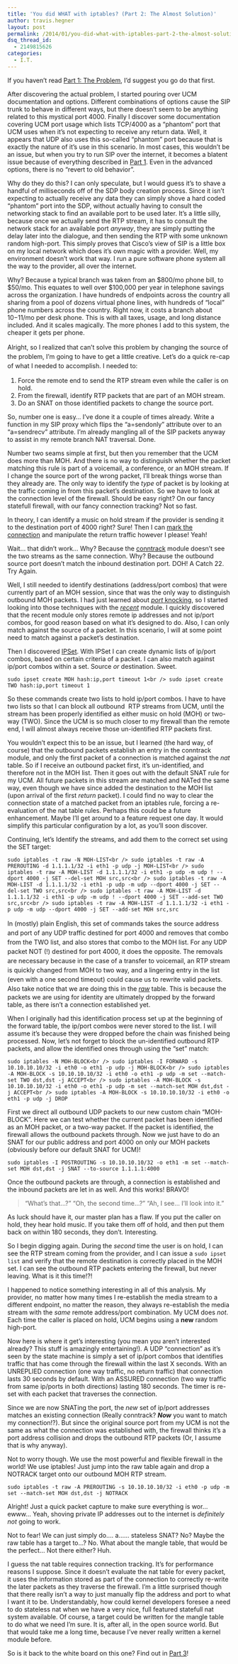 ```yaml
---
title: 'You did WHAT with iptables? (Part 2: The Almost Solution)'
author: travis.hegner
layout: post
permalink: /2014/01/you-did-what-with-iptables-part-2-the-almost-solution/
dsq_thread_id:
  - 2149815626
categories:
  - I.T.
---
```

If you haven&#8217;t read [Part 1: The Problem][1], I&#8217;d suggest you go do that first.

After discovering the actual problem, I started pouring over UCM documentation and options. Different combinations of options cause the SIP trunk to behave in different ways, but there doesn&#8217;t seem to be anything related to this mystical port 4000. Finally I discover some documentation covering UCM port usage which lists TCP/4000 as a &#8220;phantom&#8221; port that UCM uses when it&#8217;s not expecting to receive any return data. Well, it appears that UDP also uses this so-called &#8220;phantom&#8221; port because that is exactly the nature of it&#8217;s use in this scenario. In most cases, this wouldn&#8217;t be an issue, but when you try to run SIP over the internet, it becomes a blatent issue because of everything described in [Part 1][1]. Even in the advanced options, there is no &#8220;revert to old behavior&#8221;.

Why do they do this? I can only speculate, but I would guess it&#8217;s to shave a handful of milliseconds off of the SDP body creation process. Since it isn&#8217;t expecting to actually receive any data they can simply shove a hard coded &#8220;phantom&#8221; port into the SDP, without actually having to consult the networking stack to find an available port to be used later. It&#8217;s a little silly, because once we actually send the RTP stream, it has to consult the network stack for an available port *anyway*, they are simply putting the delay later into the dialogue, and then sending the RTP with some unknown random high-port. This simply proves that Cisco&#8217;s view of SIP is a little box on my local network which does it&#8217;s own magic with a provider. Well, my environment doesn&#8217;t work that way. I run a pure software phone system all the way to the provider, all over the internet.

Why? Because a typical branch was taken from an $800/mo phone bill, to $50/mo. This equates to well over $100,000 per year in telephone savings across the organization. I have hundreds of endpoints across the country all sharing from a pool of dozens virtual phone lines, with hundreds of &#8220;local&#8221; phone numbers across the country. Right now, it costs a branch about $10-$11/mo per desk phone. This is with all taxes, usage, and long distance included. And it scales magically. The more phones I add to this system, the cheaper it gets per phone.

<span style="line-height: 1.5em;">Alright, so I realized that can&#8217;t solve this problem by changing the source of the problem, I&#8217;m going to have to get a little creative. Let&#8217;s do a quick re-cap of what I needed to accomplish. I needed to:</span>

  1. Force the remote end to send the RTP stream even while the caller is on hold.
  2. From the firewall, identify RTP packets that are part of an MOH stream.
  3. Do an SNAT on those identified packets to change the source port.

So, number one is easy&#8230; I&#8217;ve done it a couple of times already. Write a function in my SIP proxy which flips the &#8220;a=sendonly&#8221; attribute over to an &#8220;a=sendrecv&#8221; attribute. I&#8217;m already mangling all of the SIP packets anyway to assist in my remote branch NAT traversal. Done.

Number two seams simple at first, but then you remember that the UCM does more than MOH. And there is no way to distinguish whether the packet matching this rule is part of a voicemail, a conference, or an MOH stream. If I change the source port of the wrong packet, I&#8217;ll break things worse than they already are. The only way to identify the *type* of packet is by looking at the traffic coming in from this packet&#8217;s destination. So we have to look at the connection level of the firewall. Should be easy right? On our fancy statefull firewall, with our fancy connection tracking? Not so fast.

In theory, I can identify a music on hold stream if the provider is sending it to the destination port of 4000 right? Sure! Then I can [mark the connection][2] and manipulate the return traffic however I please! Yeah!

Wait&#8230; that didn&#8217;t work&#8230; Why? Because the [conntrack][3] module doesn&#8217;t see the two streams as the same connection. Why? Because the outbound source port doesn&#8217;t match the inbound destination port. DOH! A Catch 22. Try Again.

Well, I still needed to identify destinations (address/port combos) that were currently part of an MOH session, since that was the only way to distinguish outbound MOH packets. I had just learned about *[port][4]*[ knocking][5], so I started looking into those techniques with the *[recent][6]* module. I quickly discovered that the recent module only stores remote ip addresses and not ip/port combos, for good reason based on what it&#8217;s designed to do. Also, I can only match against the source of a packet. In this scenario, I will at some point need to match against a packet&#8217;s destination.

Then I discovered [IPSet][7]. With IPSet I can create dynamic lists of ip/port combos, based on certain criteria of a packet. I can also match against ip/port combos within a set. Source *or* destination. Sweet.

`sudo ipset create MOH hash:ip,port timeout 1<br />
sudo ipset create TWO hash:ip,port timeout 1`

So these commands create two lists to hold ip/port combos. I have to have two lists so that I can block all outbound  RTP streams from UCM, until the stream has been properly identified as either music on hold (MOH) or two-way (TWO). Since the UCM is so much closer to my firewall than the remote end, I will almost always receive those un-identified RTP packets first.

You wouldn&#8217;t expect this to be an issue, but I learned (the hard way, of course) that the outbound packets establish an entry in the conntrack module, and only the first packet of a connection is matched against the *nat* table. So if I receive an outbound packet first, it&#8217;s un-identified, and therefore not in the MOH list. Then it goes out with the default SNAT rule for my UCM. All future packets in this stream are matched and NATed the same way, even though we have since added the destination to the MOH list (upon arrival of the first *return* packet). I could find no way to clear the connection state of a matched packet from an iptables rule, forcing a re-evaluation of the nat table rules. Perhaps this could be a future enhancement. Maybe I&#8217;ll get around to a feature request one day. It would simplify this particular configuration by a lot, as you&#8217;ll soon discover.

Continuing, let&#8217;s Identify the streams, and add them to the correct set using the SET target:

`sudo iptables -t raw -N MOH-LIST<br />
sudo iptables -t raw -A PREROUTING -d 1.1.1.1/32 -i eth1 -p udp -j MOH-LIST<br />
sudo iptables -t raw -A MOH-LIST -d 1.1.1.1/32 -i eth1 -p udp -m udp ! --dport 4000 -j SET --del-set MOH src,src<br />
sudo iptables -t raw -A MOH-LIST -d 1.1.1.1/32 -i eth1 -p udp -m udp --dport 4000 -j SET --del-set TWO src,src<br />
sudo iptables -t raw -A MOH-LIST -d 1.1.1.1/32 -i eth1 -p udp -m udp ! --dport 4000 -j SET --add-set TWO src,src<br />
sudo iptables -t raw -A MOH-LIST -d 1.1.1.1/32 -i eth1 -p udp -m udp --dport 4000 -j SET --add-set MOH src,src`

<span style="line-height: 1.5em;">In (mostly) plain English, this set of commands takes the source address and port of any UDP traffic destined for port 4000 and removes that combo from the TWO list, and also stores that combo to the MOH list. For any UDP packet NOT (!) destined for port 4000, it does the opposite. The removals are necessary because in the case of a transfer to voicemail, an RTP stream is quickly changed from MOH to two way, and a lingering entry in the list (even with a one second timeout) could cause us to rewrite valid packets. Also take notice that we are doing this in the </span>*[raw][8]* table. This is because the packets we are using for identity are ultimately dropped by the forward table, as there isn&#8217;t a connection established yet.

When I originally had this identification process set up at the beginning of the forward table, the ip/port combos were never stored to the list. I will assume it&#8217;s because they were dropped before the chain was finished being processed. Now, let&#8217;s not forget to block the un-identified outbound RTP packets, and allow the identified ones through using the &#8220;set&#8221; match:

`sudo iptables -N MOH-BLOCK<br />
sudo iptables -I FORWARD -s 10.10.10.10/32 -i eth0 -o eth1 -p udp -j MOH-BLOCK<br />
sudo iptables -A MOH-BLOCK -s 10.10.10.10/32 -i eth0 -o eth1 -p udp -m set --match-set TWO dst,dst -j ACCEPT<br />
sudo iptables -A MOH-BLOCK -s 10.10.10.10/32 -i eth0 -o eth1 -p udp -m set --match-set MOH dst,dst -j ACCEPT<br />
sudo iptables -A MOH-BLOCK -s 10.10.10.10/32 -i eth0 -o eth1 -p udp -j DROP`

First we direct all outbound UDP packets to our new custom chain &#8220;MOH-BLOCK&#8221;. Here we can test whether the current packet has been identified as an MOH packet, or a two-way packet. If the packet is identified, the firewall allows the outbound packets through. Now we just have to do an SNAT for our public address and port 4000 on only our MOH packets (obviously before our default SNAT for UCM)!

`sudo iptables -I POSTROUTING -s 10.10.10.10/32 -o eth1 -m set --match-set MOH dst,dst -j SNAT --to-source 1.1.1.1:4000`

Once the outbound packets are through, a connection is established and the inbound packets are let in as well. And this works! BRAVO!

> &#8220;What&#8217;s that&#8230;?&#8221; &#8220;Oh, the second time&#8230;?&#8221; &#8220;Ah, I see&#8230; I&#8217;ll look into it.&#8221;

As luck should have it, our master plan has a flaw. If you put the caller on hold, they hear hold music. If you take them off of hold, and then put them back on within 180 seconds, they don&#8217;t. Interesting.

So I begin digging again. During the *second* time the user is on hold, I can see the RTP stream coming from the provider, and I can issue a `sudo ipset list` and verify that the remote destination is correctly placed in the MOH set. I can see the outbound RTP packets entering the firewall, but never leaving. What is it this time!?!

I happened to notice something interesting in all of this analysis. My provider, no matter how many times I re-establish the media stream to a different endpoint, no matter the reason, they always re-establish the media stream with the *same* remote address/port combination. My UCM does *not*. Each time the caller is placed on hold, UCM begins using a **new** random high-port.

Now here is where it get&#8217;s interesting (you mean you aren&#8217;t interested already? This stuff is amazingly entertaining!). A UDP &#8220;connection&#8221; as it&#8217;s seen by the state machine is simply a set of ip/port combos that identifies traffic that has come through the firewall within the last X seconds. With an UNREPLIED connection (one way traffic, no return traffic) that connection lasts 30 seconds by default. With an ASSURED connection (two way traffic from same ip/ports in both directions) lasting 180 seconds. The timer is re-set with each packet that traverses the connection.

Since we are now SNATing the port, the *new* set of ip/port addresses matches an existing connection (Really conntrack? ***Now*** you want to match my connection!?). But since the original source port from my UCM is not the same as what the connection was established with, the firewall thinks it&#8217;s a port address collision and drops the outbound RTP packets (Or, I assume that is why anyway).

Not to worry though. We use the most powerful and flexible firewall in the world! We use iptables! Just jump into the raw table again and drop a NOTRACK target onto our outbound MOH RTP stream.

`sudo iptables -t raw -A PREROUTING -s 10.10.10.10/32 -i eth0 -p udp -m set --match-set MOH dst,dst -j NOTRACK`

Alright! Just a quick packet capture to make sure everything is wor&#8230; ewww&#8230; Yeah, shoving private IP addresses out to the internet is *definitely not* going to work.

Not to fear! We can just simply do&#8230;. a&#8230;&#8230; stateless SNAT? No? Maybe the raw table has a target to&#8230;? No. What about the mangle table, that would be the perfect&#8230; Not there either? Huh.

I guess the nat table requires connection tracking. It&#8217;s for performance reasons I suppose. Since it doesn&#8217;t evaluate the nat table for every packet, it uses the information stored as part of the connection to correctly re-write the later packets as they traverse the firewall. I&#8217;m a little surprised though that there really isn&#8217;t a way to just manually flip the address and port to what I want it to be. Understandably, how could kernel developers foresee a need to do stateless nat when we have a very nice, full featured statefull nat system available. Of course, a target could be written for the mangle table to do what we need I&#8217;m sure. It is, after all, in the open source world. But that would take me a long time, because I&#8217;ve never really written a kernel module before.

So is it back to the white board on this one? Find out in <a href="http://travishegner.com/2014/01/you-did-what-with-iptables-part-3-the-actual-solution/" target="_blank">Part 3</a>!

 [1]: http://travishegner.com/2014/01/you-did-what-with-iptables-part-1-the-problem/
 [2]: http://security.maruhn.com/iptables-tutorial/x9125.html
 [3]: http://www.iptables.info/en/connection-state.html
 [4]: https://wiki.archlinux.org/index.php/Port_Knocking
 [5]: https://wiki.archlinux.org/index.php/Port_Knocking#Port_Knocking_with_iptables_only
 [6]: http://www.snowman.net/projects/ipt_recent/
 [7]: http://ipset.netfilter.org/
 [8]: http://www.iptables.info/en/structure-of-iptables.html#RAWTABLE